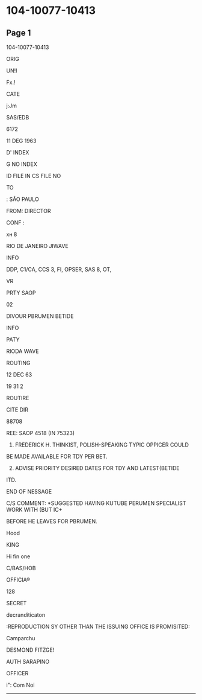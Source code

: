 # 104-10077-10413

## Page 1

104-10077-10413

ORIG

UN!I

Fx.!

CATE

j:Jm

SAS/EDB

6172

11 DEG 1963

D' INDEX

G NO INDEX

ID FILE IN CS FILE NO

TO

: SÃO PAULO

FROM: DIRECTOR

CONF :

хн 8

RIO DE JANEIRO JIWAVE

INFO

DDP, C1/CA, CCS 3, FI, OPSER, SAS 8, OT,

VR

PRTY SAOP

02

DIVOUR PBRUMEN BETIDE

INFO

PATY

RIODA WAVE

ROUTING

12 DEC 63

19 31 2

ROUTIRE

CITE DIR

88708

REE: SAOP 4518 (IN 75323)

1. FREDERICK H. THINKIST, POLISH-SPEAKING TYPIC OPPICER COULD

BE MADE AVAILABLE FOR TDY PER BET.

2. ADVISE PRIORITY DESIRED DATES FOR TDY AND LATEST(BETIDE

ITD.

END OF NESSAGE

C/S COMMENT: *SUGGESTED HAVING KUTUBE PERUMEN SPECIALIST WORK WITH (BUT IC+

BEFORE HE LEAVES FOR PBRUMEN.

Hood

KING

Hi fin one

C/BAS/HOB

OFFICIA®

128

SECRET

decranditicaton

:REPRODUCTION SY OTHER THAN THE ISSUING OFFICE IS PROMISITED:

Camparchu

DESMOND FITZGE!

AUTH SARAPINO

OFFICER

i": Com Noi

---

